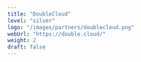 ```yaml
---
title: "DoubleCloud"
level: "silver"
logo: "/images/partners/doublecloud.png"
webUrl: "https://double.cloud/"
weight: 2
draft: false
---
```

